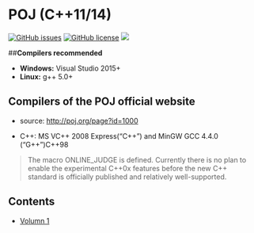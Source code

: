# **POJ (C++11/14)**

[![GitHub issues](https://img.shields.io/github/issues/yzcyx/POJ-in-CPP.svg)](https://github.com/yzcyx/POJ-in-CPP/issues)
[![GitHub license](https://img.shields.io/badge/license-CC0-blue.svg)](https://github.com/yzcyx/POJ-in-CPP/blob/master/license)
[![](https://img.shields.io/badge/website-POJ-green.svg)](http://poj.org/)

##**Compilers recommended**

* **Windows:** Visual Studio 2015+
* **Linux:** g++ 5.0+

## **Compilers of the POJ official website** 

* source: http://poj.org/page?id=1000

* C++:	MS VC++ 2008 Express(“C++”) and MinGW GCC 4.4.0 (“G++”)C++98	

> The macro ONLINE_JUDGE is defined.
Currently there is no plan to enable the experimental C++0x features before the new C++ standard is officially published and relatively well-supported.


## **Contents**

*  [Volumn 1](https://github.com/yzcyx/POJ/tree/master/Vol1)
